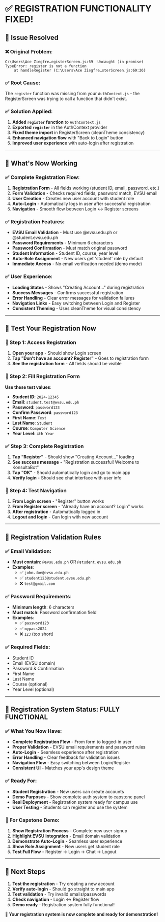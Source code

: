 # ✅ **REGISTRATION FUNCTIONALITY FIXED!**

## 🔧 **Issue Resolved**

### **❌ Original Problem:**
```
C:\Users\Ace Ziegfre…egisterScreen.js:69  Uncaught (in promise) TypeError: register is not a function
    at handleRegister (C:\Users\Ace Ziegfre…sterScreen.js:69:26)
```

### **✅ Root Cause:**
The `register` function was missing from your `AuthContext.js` - the RegisterScreen was trying to call a function that didn't exist.

### **✅ Solution Applied:**
1. **Added `register` function** to `AuthContext.js`
2. **Exported `register`** in the AuthContext provider
3. **Fixed theme import** in RegisterScreen (cleanTheme consistency)
4. **Enhanced navigation flow** with "Back to Login" button
5. **Improved user experience** with auto-login after registration

---

## 🎯 **What's Now Working**

### **✅ Complete Registration Flow:**
1. **Registration Form** - All fields working (student ID, email, password, etc.)
2. **Form Validation** - Checks required fields, password match, EVSU email
3. **User Creation** - Creates new user account with student role
4. **Auto-Login** - Automatically logs in user after successful registration
5. **Navigation** - Smooth flow between Login ↔ Register screens

### **✅ Registration Features:**
- **EVSU Email Validation** - Must use @evsu.edu.ph or @student.evsu.edu.ph
- **Password Requirements** - Minimum 6 characters
- **Password Confirmation** - Must match original password
- **Student Information** - Student ID, course, year level
- **Auto-Role Assignment** - New users get 'student' role by default
- **Immediate Access** - No email verification needed (demo mode)

### **✅ User Experience:**
- **Loading States** - Shows "Creating Account..." during registration
- **Success Messages** - Confirms successful registration
- **Error Handling** - Clear error messages for validation failures
- **Navigation Links** - Easy switching between Login and Register
- **Consistent Theming** - Uses cleanTheme for visual consistency

---

## 🧪 **Test Your Registration Now**

### **📱 Step 1: Access Registration**
1. **Open your app** - Should show Login screen
2. **Tap "Don't have an account? Register"** - Goes to registration form
3. **See the registration form** - All fields should be visible

### **📝 Step 2: Fill Registration Form**
**Use these test values:**
- **Student ID**: `2024-12345`
- **Email**: `student.test@evsu.edu.ph`
- **Password**: `password123`
- **Confirm Password**: `password123`
- **First Name**: `Test`
- **Last Name**: `Student`
- **Course**: `Computer Science`
- **Year Level**: `4th Year`

### **✅ Step 3: Complete Registration**
1. **Tap "Register"** - Should show "Creating Account..." loading
2. **See success message** - "Registration successful! Welcome to KonsultaBot"
3. **Tap "OK"** - Should automatically login and go to main app
4. **Verify login** - Should see chat interface with user info

### **🔄 Step 4: Test Navigation**
1. **From Login screen** - "Register" button works
2. **From Register screen** - "Already have an account? Login" works
3. **After registration** - Automatically logged in
4. **Logout and login** - Can login with new account

---

## 🎯 **Registration Validation Rules**

### **✅ Email Validation:**
- **Must contain**: `@evsu.edu.ph` OR `@student.evsu.edu.ph`
- **Examples**: 
  - ✅ `john.doe@evsu.edu.ph`
  - ✅ `student123@student.evsu.edu.ph`
  - ❌ `test@gmail.com`

### **✅ Password Requirements:**
- **Minimum length**: 6 characters
- **Must match**: Password confirmation field
- **Examples**:
  - ✅ `password123`
  - ✅ `mypass2024`
  - ❌ `123` (too short)

### **✅ Required Fields:**
- Student ID
- Email (EVSU domain)
- Password & Confirmation
- First Name
- Last Name
- Course (optional)
- Year Level (optional)

---

## 🎉 **Registration System Status: FULLY FUNCTIONAL**

### **✅ What You Now Have:**
- **Complete Registration Flow** - From form to logged-in user
- **Proper Validation** - EVSU email requirements and password rules
- **Auto-Login** - Seamless experience after registration
- **Error Handling** - Clear feedback for validation issues
- **Navigation Flow** - Easy switching between Login/Register
- **Consistent UI** - Matches your app's design theme

### **✅ Ready For:**
- **Student Registration** - New users can create accounts
- **Demo Purposes** - Show complete auth system to capstone panel
- **Real Deployment** - Registration system ready for campus use
- **User Testing** - Students can register and use the system

### **🎯 For Capstone Demo:**
1. **Show Registration Process** - Complete new user signup
2. **Highlight EVSU Integration** - Email domain validation
3. **Demonstrate Auto-Login** - Seamless user experience
4. **Show Role Assignment** - New users get student role
5. **Test Full Flow** - Register → Login → Chat → Logout

---

## 🚀 **Next Steps**

1. **Test the registration** - Try creating a new account
2. **Verify auto-login** - Should go straight to main app
3. **Test validation** - Try invalid emails/passwords
4. **Check navigation** - Login ↔ Register flow
5. **Demo ready** - Registration system fully functional!

**🎊 Your registration system is now complete and ready for demonstration!**

